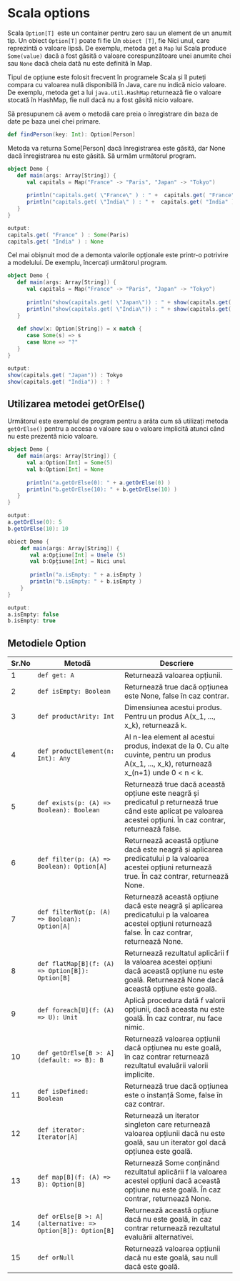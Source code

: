# Scala options

Scala `Option[T] `este un container pentru zero sau un element de un anumit tip. Un obiect `Option[T]` poate fi fie Un `obiect [T]`, fie Nici unul, care reprezintă o valoare lipsă. De exemplu, metoda get a `Map` lui Scala produce `Some(value)` dacă a fost găsită o valoare corespunzătoare unei anumite chei sau `None` dacă cheia dată nu este definită în Map.

Tipul de opțiune este folosit frecvent în programele Scala și îl puteți compara cu valoarea nulă disponibilă în Java, care nu indică nicio valoare. De exemplu, metoda get a lui `java.util.HashMap` returnează fie o valoare stocată în HashMap, fie null dacă nu a fost găsită nicio valoare.

Să presupunem că avem o metodă care preia o înregistrare din baza de date pe baza unei chei primare.

```scala
def findPerson(key: Int): Option[Person]
```

Metoda va returna Some[Person] dacă înregistrarea este găsită, dar None dacă înregistrarea nu este găsită. Să urmăm următorul program.

```scala
object Demo {
   def main(args: Array[String]) {
      val capitals = Map("France" -> "Paris", "Japan" -> "Tokyo")
      
      println("capitals.get( \"France\" ) : " +  capitals.get( "France" ))
      println("capitals.get( \"India\" ) : " +  capitals.get( "India" ))
   }
}

output:
capitals.get( "France" ) : Some(Paris)
capitals.get( "India" ) : None
```

Cel mai obișnuit mod de a demonta valorile opționale este printr-o potrivire a modelului. De exemplu, încercați următorul program.

```scala
object Demo {
   def main(args: Array[String]) {
      val capitals = Map("France" -> "Paris", "Japan" -> "Tokyo")
      
      println("show(capitals.get( \"Japan\")) : " + show(capitals.get( "Japan")) )
      println("show(capitals.get( \"India\")) : " + show(capitals.get( "India")) )
   }
   
   def show(x: Option[String]) = x match {
      case Some(s) => s
      case None => "?"
   }
}

output:
show(capitals.get( "Japan")) : Tokyo
show(capitals.get( "India")) : ?
```

## Utilizarea metodei getOrElse() 

Următorul este exemplul de program pentru a arăta cum să utilizați metoda `getOrElse()` pentru a accesa o valoare sau o valoare implicită atunci când nu este prezentă nicio valoare.

```scala
object Demo {
   def main(args: Array[String]) {
      val a:Option[Int] = Some(5)
      val b:Option[Int] = None 
      
      println("a.getOrElse(0): " + a.getOrElse(0) )
      println("b.getOrElse(10): " + b.getOrElse(10) )
   }
}

output:
a.getOrElse(0): 5
b.getOrElse(10): 10
```

```scala
obiect Demo {
    def main(args: Array[String]) {
       val a:Opțiune[Int] = Unele (5)
       val b:Opțiune[Int] = Nici unul
      
       println("a.isEmpty: " + a.isEmpty )
       println("b.isEmpty: " + b.isEmpty )
    }
}

output:
a.isEmpty: false
b.isEmpty: true
```

## Metodiele Option 

| Sr.No | Metodă                                       | Descriere                                                                                                                                                                                         |
|-------|----------------------------------------------|---------------------------------------------------------------------------------------------------------------------------------------------------------------------------------------------------|
| 1     | `def get: A`                                 | Returnează valoarea opțiunii.                                                                                                                                                                    |
| 2     | `def isEmpty: Boolean`                       | Returnează true dacă opțiunea este None, false în caz contrar.                                                                                                                                    |
| 3     | `def productArity: Int`                      | Dimensiunea acestui produs. Pentru un produs A(x_1, ..., x_k), returnează k.                                                                                                                     |
| 4     | `def productElement(n: Int): Any`            | Al n-lea element al acestui produs, indexat de la 0. Cu alte cuvinte, pentru un produs A(x_1, ..., x_k), returnează x_(n+1) unde 0 < n < k.                                                 |
| 5     | `def exists(p: (A) => Boolean): Boolean`    | Returnează true dacă această opțiune este neagră și predicatul p returnează true când este aplicat pe valoarea acestei opțiuni. În caz contrar, returnează false.                                  |
| 6     | `def filter(p: (A) => Boolean): Option[A]`  | Returnează această opțiune dacă este neagră și aplicarea predicatului p la valoarea acestei opțiuni returnează true. În caz contrar, returnează None.                                        |
| 7     | `def filterNot(p: (A) => Boolean): Option[A]` | Returnează această opțiune dacă este neagră și aplicarea predicatului p la valoarea acestei opțiuni returnează false. În caz contrar, returnează None.                                     |
| 8     | `def flatMap[B](f: (A) => Option[B]): Option[B]` | Returnează rezultatul aplicării f la valoarea acestei opțiuni dacă această opțiune nu este goală. Returnează None dacă această opțiune este goală.                                             |
| 9     | `def foreach[U](f: (A) => U): Unit`          | Aplică procedura dată f valorii opțiunii, dacă aceasta nu este goală. În caz contrar, nu face nimic.                                                                                           |
| 10    | `def getOrElse[B >: A](default: => B): B`    | Returnează valoarea opțiunii dacă opțiunea nu este goală, în caz contrar returnează rezultatul evaluării valorii implicite.                                                                      |
| 11    | `def isDefined: Boolean`                     | Returnează true dacă opțiunea este o instanță Some, false în caz contrar.                                                                                                                        |
| 12    | `def iterator: Iterator[A]`                  | Returnează un iterator singleton care returnează valoarea opțiunii dacă nu este goală, sau un iterator gol dacă opțiunea este goală.                                                         |
| 13    | `def map[B](f: (A) => B): Option[B]`        | Returnează Some conținând rezultatul aplicării f la valoarea acestei opțiuni dacă această opțiune nu este goală. În caz contrar, returnează None.                                             |
| 14    | `def orElse[B >: A](alternative: => Option[B]): Option[B]` | Returnează această opțiune dacă nu este goală, în caz contrar returnează rezultatul evaluării alternativei.                                                                                   |
| 15    | `def orNull`                                 | Returnează valoarea opțiunii dacă nu este goală, sau null dacă este goală.                                                                                                                     |
